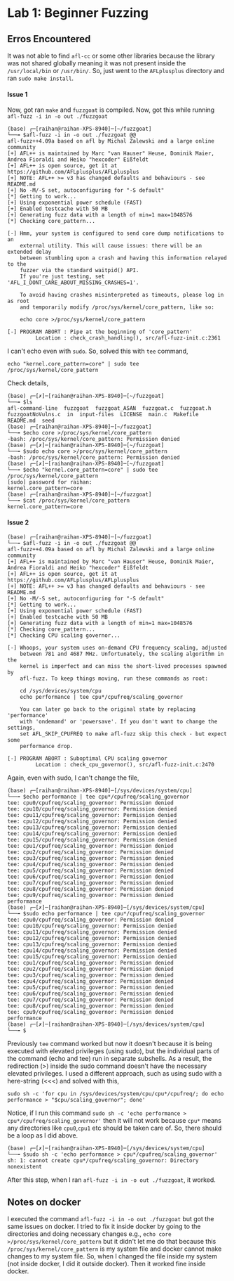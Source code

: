 # Lab 1: Beginner Fuzzing

## Erros Encountered
It was not able to find `afl-cc` or some other libraries because the library was not shared globally meaning it was not present inside the `/usr/local/bin` or `/usr/bin/`. So, just went to the `AFLplusplus` directory and ran `sudo make install`.

#### Issue 1
Now, got ran `make` and `fuzzgoat` is compiled. Now, got this while running `afl-fuzz -i in -o out ./fuzzgoat`

```
(base) ┌─[raihan@raihan-XPS-8940]─[~/fuzzgoat]
└──╼ $afl-fuzz -i in -o out ./fuzzgoat @@
afl-fuzz++4.09a based on afl by Michal Zalewski and a large online community
[+] AFL++ is maintained by Marc "van Hauser" Heuse, Dominik Maier, Andrea Fioraldi and Heiko "hexcoder" Eißfeldt
[+] AFL++ is open source, get it at https://github.com/AFLplusplus/AFLplusplus
[+] NOTE: AFL++ >= v3 has changed defaults and behaviours - see README.md
[+] No -M/-S set, autoconfiguring for "-S default"
[*] Getting to work...
[+] Using exponential power schedule (FAST)
[+] Enabled testcache with 50 MB
[+] Generating fuzz data with a length of min=1 max=1048576
[*] Checking core_pattern...

[-] Hmm, your system is configured to send core dump notifications to an
    external utility. This will cause issues: there will be an extended delay
    between stumbling upon a crash and having this information relayed to the
    fuzzer via the standard waitpid() API.
    If you're just testing, set 'AFL_I_DONT_CARE_ABOUT_MISSING_CRASHES=1'.

    To avoid having crashes misinterpreted as timeouts, please log in as root
    and temporarily modify /proc/sys/kernel/core_pattern, like so:

    echo core >/proc/sys/kernel/core_pattern

[-] PROGRAM ABORT : Pipe at the beginning of 'core_pattern'
         Location : check_crash_handling(), src/afl-fuzz-init.c:2361

```

I can't echo even with `sudo`. So, solved this with `tee` command,
```
echo "kernel.core_pattern=core" | sudo tee /proc/sys/kernel/core_pattern
```
Check details,
```
(base) ┌─[✗]─[raihan@raihan-XPS-8940]─[~/fuzzgoat]
└──╼ $ls
afl-command-line  fuzzgoat  fuzzgoat_ASAN  fuzzgoat.c  fuzzgoat.h  fuzzgoatNoVulns.c  in  input-files  LICENSE  main.c  Makefile  README.md  seed
(base) ┌─[raihan@raihan-XPS-8940]─[~/fuzzgoat]
└──╼ $echo core >/proc/sys/kernel/core_pattern
-bash: /proc/sys/kernel/core_pattern: Permission denied
(base) ┌─[✗]─[raihan@raihan-XPS-8940]─[~/fuzzgoat]
└──╼ $sudo echo core >/proc/sys/kernel/core_pattern
-bash: /proc/sys/kernel/core_pattern: Permission denied
(base) ┌─[✗]─[raihan@raihan-XPS-8940]─[~/fuzzgoat]
└──╼ $echo "kernel.core_pattern=core" | sudo tee /proc/sys/kernel/core_pattern
[sudo] password for raihan: 
kernel.core_pattern=core
(base) ┌─[raihan@raihan-XPS-8940]─[~/fuzzgoat]
└──╼ $cat /proc/sys/kernel/core_pattern
kernel.core_pattern=core
```

#### Issue 2

```
(base) ┌─[raihan@raihan-XPS-8940]─[~/fuzzgoat]
└──╼ $afl-fuzz -i in -o out ./fuzzgoat @@
afl-fuzz++4.09a based on afl by Michal Zalewski and a large online community
[+] AFL++ is maintained by Marc "van Hauser" Heuse, Dominik Maier, Andrea Fioraldi and Heiko "hexcoder" Eißfeldt
[+] AFL++ is open source, get it at https://github.com/AFLplusplus/AFLplusplus
[+] NOTE: AFL++ >= v3 has changed defaults and behaviours - see README.md
[+] No -M/-S set, autoconfiguring for "-S default"
[*] Getting to work...
[+] Using exponential power schedule (FAST)
[+] Enabled testcache with 50 MB
[+] Generating fuzz data with a length of min=1 max=1048576
[*] Checking core_pattern...
[*] Checking CPU scaling governor...

[-] Whoops, your system uses on-demand CPU frequency scaling, adjusted
    between 781 and 4687 MHz. Unfortunately, the scaling algorithm in the
    kernel is imperfect and can miss the short-lived processes spawned by
    afl-fuzz. To keep things moving, run these commands as root:

    cd /sys/devices/system/cpu
    echo performance | tee cpu*/cpufreq/scaling_governor

    You can later go back to the original state by replacing 'performance'
    with 'ondemand' or 'powersave'. If you don't want to change the settings,
    set AFL_SKIP_CPUFREQ to make afl-fuzz skip this check - but expect some
    performance drop.

[-] PROGRAM ABORT : Suboptimal CPU scaling governor
         Location : check_cpu_governor(), src/afl-fuzz-init.c:2470
```

Again, even with sudo, I can't change the file,
```
(base) ┌─[raihan@raihan-XPS-8940]─[/sys/devices/system/cpu]
└──╼ $echo performance | tee cpu*/cpufreq/scaling_governor
tee: cpu0/cpufreq/scaling_governor: Permission denied
tee: cpu10/cpufreq/scaling_governor: Permission denied
tee: cpu11/cpufreq/scaling_governor: Permission denied
tee: cpu12/cpufreq/scaling_governor: Permission denied
tee: cpu13/cpufreq/scaling_governor: Permission denied
tee: cpu14/cpufreq/scaling_governor: Permission denied
tee: cpu15/cpufreq/scaling_governor: Permission denied
tee: cpu1/cpufreq/scaling_governor: Permission denied
tee: cpu2/cpufreq/scaling_governor: Permission denied
tee: cpu3/cpufreq/scaling_governor: Permission denied
tee: cpu4/cpufreq/scaling_governor: Permission denied
tee: cpu5/cpufreq/scaling_governor: Permission denied
tee: cpu6/cpufreq/scaling_governor: Permission denied
tee: cpu7/cpufreq/scaling_governor: Permission denied
tee: cpu8/cpufreq/scaling_governor: Permission denied
tee: cpu9/cpufreq/scaling_governor: Permission denied
performance
(base) ┌─[✗]─[raihan@raihan-XPS-8940]─[/sys/devices/system/cpu]
└──╼ $sudo echo performance | tee cpu*/cpufreq/scaling_governor
tee: cpu0/cpufreq/scaling_governor: Permission denied
tee: cpu10/cpufreq/scaling_governor: Permission denied
tee: cpu11/cpufreq/scaling_governor: Permission denied
tee: cpu12/cpufreq/scaling_governor: Permission denied
tee: cpu13/cpufreq/scaling_governor: Permission denied
tee: cpu14/cpufreq/scaling_governor: Permission denied
tee: cpu15/cpufreq/scaling_governor: Permission denied
tee: cpu1/cpufreq/scaling_governor: Permission denied
tee: cpu2/cpufreq/scaling_governor: Permission denied
tee: cpu3/cpufreq/scaling_governor: Permission denied
tee: cpu4/cpufreq/scaling_governor: Permission denied
tee: cpu5/cpufreq/scaling_governor: Permission denied
tee: cpu6/cpufreq/scaling_governor: Permission denied
tee: cpu7/cpufreq/scaling_governor: Permission denied
tee: cpu8/cpufreq/scaling_governor: Permission denied
tee: cpu9/cpufreq/scaling_governor: Permission denied
performance
(base) ┌─[✗]─[raihan@raihan-XPS-8940]─[/sys/devices/system/cpu]
└──╼ $
```


Previously `tee` command worked but now it doesn't because it is being executed with elevated privileges (using sudo), but the individual parts of the command (echo and tee) run in separate subshells. As a result, the redirection (>) inside the sudo command doesn't have the necessary elevated privileges.
I used a different approach, such as using sudo with a here-string (<<<) and solved with this,
```
sudo sh -c 'for cpu in /sys/devices/system/cpu/cpu*/cpufreq/; do echo performance > "$cpu/scaling_governor"; done'
```

Notice, if I run this command `sudo sh -c 'echo performance > cpu*/cpufreq/scaling_governor'` then it will not work because `cpu*` means any directories like `cpu0`,`cpu1` etc should be taken care of. So, there should be a loop as I did above.
```
(base) ┌─[✗]─[raihan@raihan-XPS-8940]─[/sys/devices/system/cpu]
└──╼ $sudo sh -c 'echo performance > cpu*/cpufreq/scaling_governor'
sh: 1: cannot create cpu*/cpufreq/scaling_governor: Directory nonexistent
```

After this step, when I ran `afl-fuzz -i in -o out ./fuzzgoat`, it worked.


## Notes on docker
I executed the command `afl-fuzz -i in -o out ./fuzzgoat` but got the same issues on docker. I tried to fix it inside docker by going to the directories and doing necessary changes e.g.,
`echo core >/proc/sys/kernel/core_pattern` but it didn't let me do that because this `/proc/sys/kernel/core_pattern` is my system file and docker cannot make changes to my system file. 
So, when I changed the file inside my system (not inside docker, I did it outside docker). Then it worked fine inside docker.
